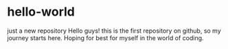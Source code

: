 # hello-world
just a new repository
Hello guys!
this is the first repository on github, so my journey starts here.
Hoping for best for myself in the world of coding.
